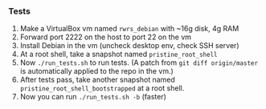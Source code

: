 ### Tests

1. Make a VirtualBox vm named `rwrs_debian` with ~16g disk, 4g RAM
2. Forward port 2222 on the host to port 22 on the vm
3. Install Debian in the vm (uncheck desktop env, check SSH server)
4. At a root shell, take a snapshot named `pristine_root_shell`
5. Now `./run_tests.sh` to run tests. (A patch from `git diff
   origin/master` is automatically applied to the repo in the vm.)
6. After tests pass, take another snapshot named
   `pristine_root_shell_bootstrapped` at a root shell.
7. Now you can run `./run_tests.sh -b` (faster)
